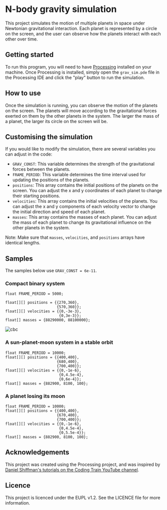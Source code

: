 # N-body gravity simulation

This project simulates the motion of multiple planets in space under Newtonian gravitational interaction.  Each planet is represented by a circle on the screen, and the user can observe how the planets interact with each other over time.

## Getting started

To run this program, you will need to have [Processing](https://processing.org/download/) installed on your machine.  Once Processing is installed, simply open the `grav_sim.pde` file in the Processing IDE and click the "play" button to run the simulation.

## How to use

Once the simulation is running, you can observe the motion of the planets on the screen.  The planets will move according to the gravitational forces exerted on them by the other planets in the system.  The larger the mass of a planet, the larger its circle on the screen will be.

## Customising the simulation

If you would like to modify the simulation, there are several variables you can adjust in the code:

- `GRAV_CONST`: This variable determines the strength of the gravitational forces between the planets.
- `FRAME_PERIOD`: This variable determines the time interval used for updating the positions of the planets.
- `positions`: This array contains the initial positions of the planets on the screen.  You can adjust the x and y coordinates of each planet to change their starting positions.
- `velocities`: This array contains the initial velocities of the planets.  You can adjust the x and y components of each velocity vector to change the initial direction and speed of each planet.
- `masses`: This array contains the masses of each planet.  You can adjust the mass of each planet to change its gravitational influence on the other planets in the system.

Note: Make sure that `masses`, `velocities`, and `positions` arrays have identical lengths.

## Samples
The samples below use `GRAV_CONST = 6e-11`.
### Compact binary system
```
float FRAME_PERIOD = 5000;

float[][] positions = {{270,360}, 
                       {570,360}};
float[][] velocities = {{0,-3e-3},
                        {0,3e-3}};
float[] masses = {88290000, 88100000};
```
![cbc](https://i.giphy.com/media/fN7tLTOGpba457cFDe/giphy.webp)

### A sun-planet-moon system in a stable orbit
```
float FRAME_PERIOD = 10000;
float[][] positions = {{400,400}, 
                       {680,400}, 
                       {700,400}};
float[][] velocities = {{0,-1e-6},
                        {0,4.5e-4}, 
                        {0,6e-4}};
float[] masses = {882900, 8100, 100};
```

### A planet losing its moon
```
float FRAME_PERIOD = 10000;
float[][] positions = {{400,400}, 
                       {670,400}, 
                       {700,400}};
float[][] velocities = {{0,-1e-6},
                        {0,4.5e-4}, 
                        {0,5.5e-4}};
float[] masses = {882900, 8100, 100};
```

## Acknowledgements

This project was created using the Processing project, and was inspired by [Daniel Shiffman's tutorials on the Coding Train YouTube channel](https://www.youtube.com/user/shiffman/videos).
## Licence

This project is licenced under the EUPL v1.2.  See the LICENCE file for more information.
